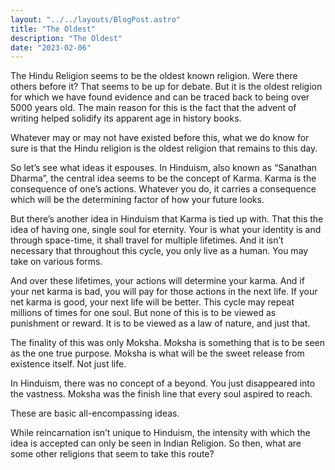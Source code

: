 ```yaml
---
layout: "../../layouts/BlogPost.astro"
title: "The Oldest"
description: "The Oldest"
date: "2023-02-06"
---
```



The Hindu Religion seems to be the oldest known religion. Were there others before it? That seems to be up for debate. But it is the oldest religion for which we have found evidence and can be traced back to being over 5000 years old. The main reason for this is the fact that the advent of writing helped solidify its apparent age in history books.


Whatever may or may not have existed before this, what we do know for sure is that the Hindu religion is the oldest religion that remains to this day.


So let’s see what ideas it espouses.
In Hinduism, also known as “Sanathan Dharma”, the central idea seems to be the concept of Karma. Karma is the consequence of one’s actions. Whatever you do, it carries a consequence which will be the determining factor of how your future looks.


But there’s another idea in Hinduism that Karma is tied up with. That this the idea of having one, single soul for eternity. Your is what your identity is and through space-time, it shall travel for multiple lifetimes. And it isn’t necessary that throughout this cycle, you only live as a human. You may take on various forms.


And over these lifetimes, your actions will determine your karma. And if your net karma is bad, you will pay for those actions in the next life. If your net karma is good, your next life will be better. This cycle may repeat millions of times for one soul. But none of this is to be viewed as punishment or reward. It is to be viewed as a law of nature, and just that. 


The finality of this was only Moksha. Moksha is something that is to be seen as the one true purpose. Moksha is what will be the sweet release from existence itself. Not just life. 


In Hinduism, there was no concept of a beyond. You just disappeared into the vastness. Moksha was the finish line that every soul aspired to reach.




These are basic all-encompassing ideas.


While reincarnation isn’t unique to Hinduism, the intensity with which the idea is accepted can only be seen in Indian Religion.
So then, what are some other religions that seem to take this route?


